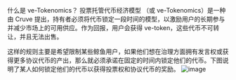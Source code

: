 什么是 ve-Tokenomics？
投票托管代币经济模型 （或 ve-Tokenomics）是一种由 Cruve 提出，持有者必须将代币锁定一段时间的模型，以激励用户的长期参与并减少市场上的可用供应。作为回报，用户会获得 ve-token，这些代币不可转让，并且无法出售。

这样的规则主要是希望限制某些鲸鱼用户，如果他们想在治理方面拥有发言权或获得更多协议代币的产出，那么就必须承诺在固定的时间内锁定他们的代币。下图说明了某人如何锁定他们的代币以获得投票权和协议代币的奖励。
![image](https://github.com/seay404/blog/assets/163325936/d7d11af0-3940-4c9b-a63b-edf1250e6df1)

